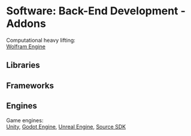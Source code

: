 # Software: Back-End Development - Addons

Computational heavy lifting:  
[Wolfram Engine](https://www.wolfram.com/engine/)

## Libraries

## Frameworks

## Engines

Game engines:  
[Unity](https://unity.com/),
[Godot Engine](https://godotengine.org/),
[Unreal Engine](https://www.unrealengine.com/),
[Source SDK](https://developer.valvesoftware.com/wiki/SDK_Installation)
